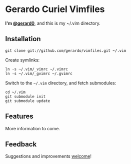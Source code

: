 # Gerardo Curiel Vimfiles

**I'm [@gerard0]**, and this is my ~/.vim directory.

[@gerard0]: http://twitter.com/gerard0

## Installation

    git clone git://github.com/gerardo/vimfiles.git ~/.vim

Create symlinks:

    ln -s ~/.vim/_vimrc ~/.vimrc
    ln -s ~/.vim/_gvimrc ~/.gvimrc

Switch to the `~/.vim` directory, and fetch submodules:

    cd ~/.vim
    git submodule init
    git submodule update

## Features

More information to come.

## Feedback

Suggestions and improvements [welcome](https://github.com/gerardo/vimfiles/issues)!

